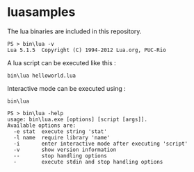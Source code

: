# luasamples 

The lua binaries are included in this repository.

```
PS > bin\lua -v
Lua 5.1.5  Copyright (C) 1994-2012 Lua.org, PUC-Rio
```

A lua script can be executed like this :

```
bin\lua helloworld.lua
```


Interactive mode can be executed using :

```
bin\lua
```

```
PS > bin\lua -help
usage: bin\lua.exe [options] [script [args]].
Available options are:
  -e stat  execute string 'stat'
  -l name  require library 'name'
  -i       enter interactive mode after executing 'script'
  -v       show version information
  --       stop handling options
  -        execute stdin and stop handling options
  
```